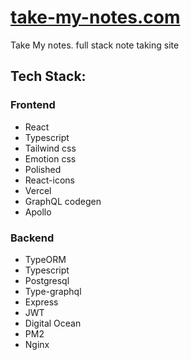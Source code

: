 # [take-my-notes.com](https://take-my-notes.com)

Take My notes. full stack note taking site 

## Tech Stack: 

### Frontend 

* React
* Typescript 
* Tailwind css 
* Emotion css 
* Polished 
* React-icons
* Vercel 
* GraphQL codegen 
* Apollo 

### Backend 
* TypeORM 
* Typescript 
* Postgresql 
* Type-graphql 
* Express
* JWT
* Digital Ocean
* PM2 
* Nginx
